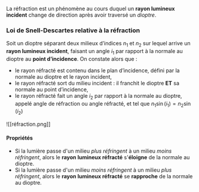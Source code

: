La réfraction est un phénomène au cours duquel un **rayon lumineux incident** change de direction après avoir traversé un *dioptre*. 

### Loi de Snell-Descartes relative à la réfraction

Soit un dioptre séparant deux milieux d’indices $n_1$ et $n_2$ sur lequel arrive un **rayon lumineux incident**, faisant un angle $i_1$ par rapport à la normale au dioptre au **point d’incidence**. 
On constate alors que :
-  le rayon réfracté est contenu dans le plan d’incidence, défini par la normale au dioptre et le rayon incident,
-  le rayon réfracté sort du milieu incident : il franchit le dioptre **ET** sa normale au point d’incidence,
-  le rayon réfracté fait un angle $i_2$ par rapport à la normale au dioptre, appelé angle de réfraction ou angle réfracté, et tel que $n_1 \sin(i_1) = n_2 \sin(i_2)$ 

![[réfraction.png]]

#### Propriétés

- Si la lumière passe d'un milieu *plus réfringent* à un milieu *moins réfringent*, alors le **rayon lumineux réfracté** s'**éloigne** de la normale au dioptre.
- Si la lumière passe d'un milieu *moins réfringent* à un milieu *plus réfringent*, alors le **rayon lumineux réfracté** se **rapproche** de la normale au dioptre.

